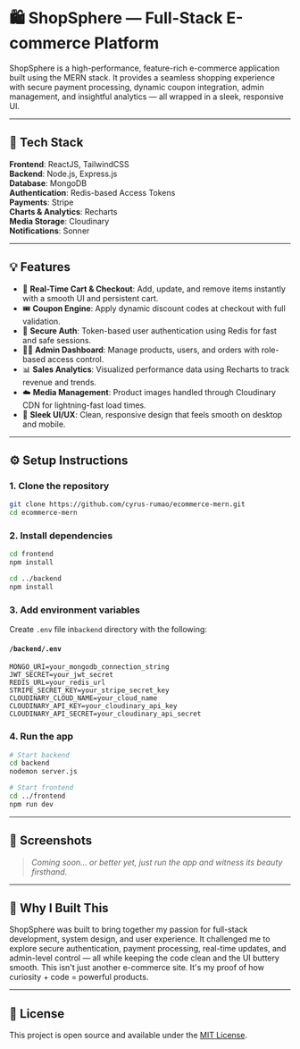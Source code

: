 # 🛍️ ShopSphere — Full-Stack E-commerce Platform

ShopSphere is a high-performance, feature-rich e-commerce application built using the MERN stack. It provides a seamless shopping experience with secure payment processing, dynamic coupon integration, admin management, and insightful analytics — all wrapped in a sleek, responsive UI.

---

## 🚀 Tech Stack

**Frontend**: ReactJS, TailwindCSS  
**Backend**: Node.js, Express.js  
**Database**: MongoDB  
**Authentication**: Redis-based Access Tokens  
**Payments**: Stripe  
**Charts & Analytics**: Recharts  
**Media Storage**: Cloudinary  
**Notifications**: Sonner

---

## 💡 Features

- 🛒 **Real-Time Cart & Checkout**: Add, update, and remove items instantly with a smooth UI and persistent cart.  
- 🎟️ **Coupon Engine**: Apply dynamic discount codes at checkout with full validation.  
- 🔐 **Secure Auth**: Token-based user authentication using Redis for fast and safe sessions.  
- 🧑‍💼 **Admin Dashboard**: Manage products, users, and orders with role-based access control.  
- 📊 **Sales Analytics**: Visualized performance data using Recharts to track revenue and trends.  
- ☁️ **Media Management**: Product images handled through Cloudinary CDN for lightning-fast load times.  
- 🧈 **Sleek UI/UX**: Clean, responsive design that feels smooth on desktop and mobile.

---

## ⚙️ Setup Instructions

### 1. Clone the repository  
```bash
git clone https://github.com/cyrus-rumao/ecommerce-mern.git
cd ecommerce-mern
```

### 2. Install dependencies  
```bash
cd frontend
npm install

cd ../backend
npm install
```

### 3. Add environment variables  
Create `.env` file in`backend` directory with the following:

#### `/backend/.env`
```
MONGO_URI=your_mongodb_connection_string
JWT_SECRET=your_jwt_secret
REDIS_URL=your_redis_url
STRIPE_SECRET_KEY=your_stripe_secret_key
CLOUDINARY_CLOUD_NAME=your_cloud_name
CLOUDINARY_API_KEY=your_cloudinary_api_key
CLOUDINARY_API_SECRET=your_cloudinary_api_secret
```

### 4. Run the app  
```bash
# Start backend
cd backend
nodemon server.js

# Start frontend
cd ../frontend
npm run dev
```

---

## 📸 Screenshots

> _Coming soon... or better yet, just run the app and witness its beauty firsthand._

---

## 🧠 Why I Built This

ShopSphere was built to bring together my passion for full-stack development, system design, and user experience. It challenged me to explore secure authentication, payment processing, real-time updates, and admin-level control — all while keeping the code clean and the UI buttery smooth. This isn't just another e-commerce site. It's my proof of how curiosity + code = powerful products.

---

## 📄 License

This project is open source and available under the [MIT License](LICENSE).
